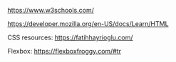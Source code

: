 https://www.w3schools.com/

https://developer.mozilla.org/en-US/docs/Learn/HTML

CSS resources:
https://fatihhayrioglu.com/

Flexbox:
https://flexboxfroggy.com/#tr